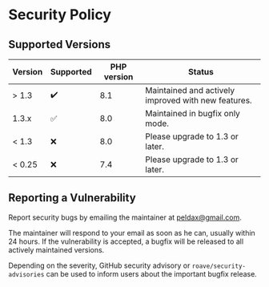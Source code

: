 # Security Policy

## Supported Versions

| Version | Supported          | PHP version | Status |
| ------- | ------------------ |-------------|--------|
| > 1.3   | :heavy_check_mark: | 8.1         | Maintained and actively improved with new features.
| 1.3.x   | :white_check_mark: | 8.0         | Maintained in bugfix only mode.
| < 1.3   | :x:                | 8.0         | Please upgrade to 1.3 or later.
| < 0.25  | :x:                | 7.4         | Please upgrade to 1.3 or later.

## Reporting a Vulnerability

Report security bugs by emailing the maintainer at peldax@gmail.com.

The maintainer will respond to your email as soon as he can, usually within 24 hours.
If the vulnerability is accepted, a bugfix will be released to all actively maintained versions.

Depending on the severity, GitHub security advisory or `roave/security-advisories` can be used to inform users about the important bugfix release.
